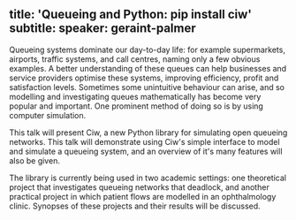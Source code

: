 title: 'Queueing and Python: pip install ciw'
subtitle:
speaker: geraint-palmer
---
Queueing systems dominate our day-to-day life: for example supermarkets, airports, traffic systems, and call centres, naming only a few obvious examples. A better understanding of these queues can help businesses and service providers optimise these systems, improving efficiency, profit and satisfaction levels. Sometimes some unintuitive behaviour can arise, and so modelling and investigating queues mathematically has become very popular and important. One prominent method of doing so is by using computer simulation.

This talk will present Ciw, a new Python library for simulating open queueing networks. This talk will demonstrate using Ciw's simple interface to model and simulate a queueing system, and an overview of it's many features will also be given.

The library is currently being used in two academic settings: one theoretical project that investigates queueing networks that deadlock, and another practical project in which patient flows are modelled in an ophthalmology clinic. Synopses of these projects and their results will be discussed.